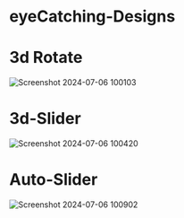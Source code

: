 # eyeCatching-Designs

# 3d Rotate
![Screenshot 2024-07-06 100103](https://github.com/parth-choudhary613/eyeCatching-Designs/assets/149800353/fc480f77-de58-4d1b-8acb-d0f3c730d512)

# 3d-Slider
![Screenshot 2024-07-06 100420](https://github.com/parth-choudhary613/eyeCatching-Designs/assets/149800353/005eaa27-455d-4656-bbc9-1777c8c9f8fc)

# Auto-Slider
![Screenshot 2024-07-06 100902](https://github.com/parth-choudhary613/eyeCatching-Designs/assets/149800353/6ff27cb6-71f4-449b-8dd2-2e30716f0dd7)
